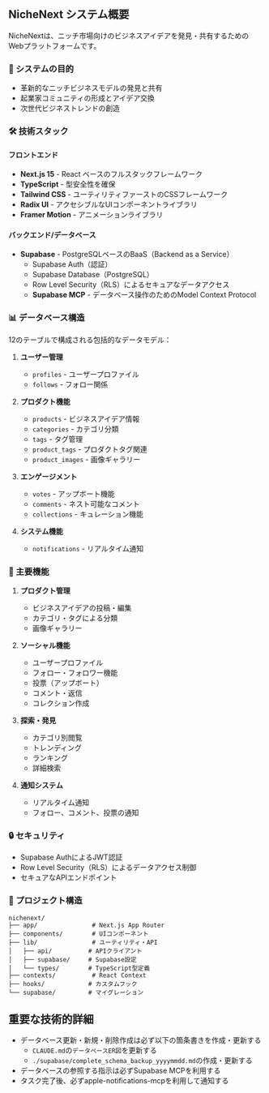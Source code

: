 ## NicheNext システム概要

NicheNextは、ニッチ市場向けのビジネスアイデアを発見・共有するためのWebプラットフォームです。

### 🎯 システムの目的
- 革新的なニッチビジネスモデルの発見と共有
- 起業家コミュニティの形成とアイデア交換
- 次世代ビジネストレンドの創造

### 🛠️ 技術スタック

#### フロントエンド
- **Next.js 15** - React ベースのフルスタックフレームワーク
- **TypeScript** - 型安全性を確保
- **Tailwind CSS** - ユーティリティファーストのCSSフレームワーク
- **Radix UI** - アクセシブルなUIコンポーネントライブラリ
- **Framer Motion** - アニメーションライブラリ

#### バックエンド/データベース
- **Supabase** - PostgreSQLベースのBaaS（Backend as a Service）
  - Supabase Auth（認証）
  - Supabase Database（PostgreSQL）
  - Row Level Security（RLS）によるセキュアなデータアクセス
  - **Supabase MCP** - データベース操作のためのModel Context Protocol

### 📊 データベース構造

12のテーブルで構成される包括的なデータモデル：

1. **ユーザー管理**
   - `profiles` - ユーザープロファイル
   - `follows` - フォロー関係

2. **プロダクト機能**
   - `products` - ビジネスアイデア情報
   - `categories` - カテゴリ分類
   - `tags` - タグ管理
   - `product_tags` - プロダクトタグ関連
   - `product_images` - 画像ギャラリー

3. **エンゲージメント**
   - `votes` - アップボート機能
   - `comments` - ネスト可能なコメント
   - `collections` - キュレーション機能

4. **システム機能**
   - `notifications` - リアルタイム通知

### 🌟 主要機能

1. **プロダクト管理**
   - ビジネスアイデアの投稿・編集
   - カテゴリ・タグによる分類
   - 画像ギャラリー

2. **ソーシャル機能**
   - ユーザープロファイル
   - フォロー・フォロワー機能
   - 投票（アップボート）
   - コメント・返信
   - コレクション作成

3. **探索・発見**
   - カテゴリ別閲覧
   - トレンディング
   - ランキング
   - 詳細検索

4. **通知システム**
   - リアルタイム通知
   - フォロー、コメント、投票の通知

### 🔒 セキュリティ
- Supabase AuthによるJWT認証
- Row Level Security（RLS）によるデータアクセス制御
- セキュアなAPIエンドポイント

### 📁 プロジェクト構造
```
nichenext/
├── app/               # Next.js App Router
├── components/        # UIコンポーネント
├── lib/               # ユーティリティ・API
│   ├── api/          # APIクライアント
│   ├── supabase/     # Supabase設定
│   └── types/        # TypeScript型定義
├── contexts/          # React Context
├── hooks/            # カスタムフック
└── supabase/         # マイグレーション
```

## 重要な技術的詳細
- データベース更新・新規・削除作成は必ず以下の箇条書きを作成・更新する
  - `CLAUDE.md`の`データベースER図`を更新する
  - `./supabase/complete_schema_backup_yyyymmdd.md`の作成・更新する
- データベースの参照する指示は必ずSupabase MCPを利用する
- タスク完了後、必ずapple-notifications-mcpを利用して通知する